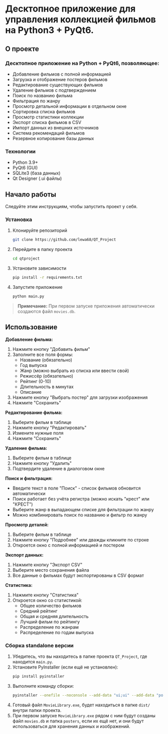 # Десктопное приложение для управления коллекцией фильмов на Python3 + PyQt6.

<!-- ABOUT THE PROJECT -->
## О проекте

### Десктопное приложение на Python + PyQt6, позволяющее:
- Добавление фильмов с полной информацией
- Загрузка и отображение постеров фильмов
- Редактирование существующих фильмов
- Удаление фильмов с подтверждением
- Поиск по названию фильма
- Фильтрация по жанру
- Просмотр детальной информации в отдельном окне
- Сортировка списка фильмов
- Просмотр статистики коллекции
- Экспорт списка фильмов в CSV
- Импорт данных из внешних источников
- Система рекомендаций фильмов
- Резервное копирование базы данных

### Технологии
- Python 3.9+
- PyQt6 (GUI)
- SQLite3 (база данных)
- Qt Designer (.ui файлы)
  
<!-- GETTING STARTED -->
## Начало работы

Следуйте этим инструкциям, чтобы запустить проект у себя.

### Установка

1. Клонируйте репозиторий
   ```bash
   git clone https://github.com/lewa68/QT_Project
   ```
2. Перейдите в папку проекта
   ```bash
   cd qtproject
   ```
3. Установите зависимости
   ```bash
   pip install -r requirements.txt
   ```
4. Запустите приложение
   ```bash
   python main.py
   ```

> **Примечание:** При первом запуске приложения автоматически создаются файл `movies.db`.

<!-- USAGE EXAMPLES -->
## Использование

**Добавление фильма:**
1. Нажмите кнопку "Добавить фильм"
2. Заполните все поля формы:
   - Название (обязательно)
   - Год выпуска
   - Жанр (можно выбрать из списка или ввести свой)
   - Режиссёр (обязательно)
   - Рейтинг (0-10)
   - Длительность в минутах
   - Описание
3. Нажмите кнопку "Выбрать постер" для загрузки изображения
4. Нажмите "Сохранить"

**Редактирование фильма:**
1. Выберите фильм в таблице
2. Нажмите кнопку "Редактировать"
3. Измените нужные поля
4. Нажмите "Сохранить"

**Удаление фильма:**
1. Выберите фильм в таблице
2. Нажмите кнопку "Удалить"
3. Подтвердите удаление в диалоговом окне

**Поиск и фильтрация:**
- Введите текст в поле "Поиск" - список фильмов обновится автоматически
- Поиск работает без учёта регистра (можно искать "крест" или "КРЕСТ")
- Выберите жанр в выпадающем списке для фильтрации по жанру
- Можно комбинировать поиск по названию и фильтр по жанру

**Просмотр деталей:**
1. Выберите фильм в таблице
2. Нажмите кнопку "Подробнее" или дважды кликните по строке
3. Откроется окно с полной информацией и постером

**Экспорт данных:**
1. Нажмите кнопку "Экспорт CSV"
2. Выберите место сохранения файла
3. Все данные о фильмах будут экспортированы в CSV формат

**Статистика:**
1. Нажмите кнопку "Статистика"
2. Откроется окно со статистикой:
   - Общее количество фильмов
   - Средний рейтинг
   - Общая и средняя длительность
   - Лучший фильм по рейтингу
   - Распределение по жанрам
   - Распределение по годам выпуска

### Сборка standalone версии

1.  Убедитесь, что вы находитесь в папке проекта `QT_Project`, где находится `main.py`.
2.  Установите PyInstaller (если ещё не установлен):
    ```bash
    pip install pyinstaller
    ```
3.  Выполните команду сборки:
    ```bash
    pyinstaller --onefile --noconsole --add-data "ui;ui" --add-data "posters;posters" --add-data "movies.db;." --name "MovieLibrary" main.py
    ```
4.  Готовый файл `MovieLibrary.exe`, будет находиться в папке `dist/` внутри папки проекта.
5.  При первом запуске `MovieLibrary.exe` рядом с ним будут созданы файл `movies.db` и папка `posters`, если их ещё нет, и они будут использоваться для хранения данных и изображений.

